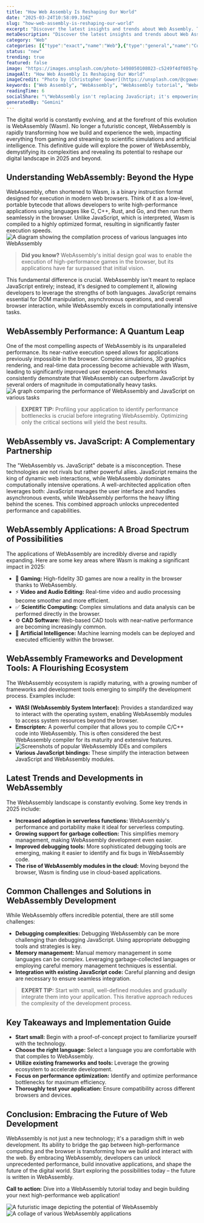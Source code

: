 ```yaml
---
title: "How Web Assembly Is Reshaping Our World"
date: "2025-03-24T10:58:09.316Z"
slug: "how-web-assembly-is-reshaping-our-world"
excerpt: "Discover the latest insights and trends about Web Assembly. This comprehensive guide covers everything you need to know about Web Assembly in 2025."
metaDescription: "Discover the latest insights and trends about Web Assembly. This comprehensive guide covers everything you need to know about Web Assembly in 2025."
category: "Web"
categories: [{"type":"exact","name":"Web"},{"type":"general","name":"Computer Science"},{"type":"medium","name":"Software Engineering"},{"type":"specific","name":"Binary Code"},{"type":"niche","name":"Compilation Techniques"}]
status: "new"
trending: true
featured: false
image: "https://images.unsplash.com/photo-1498050108023-c5249f4df085?q=85&w=1200&fit=max&fm=webp&auto=compress"
imageAlt: "How Web Assembly Is Reshaping Our World"
imageCredit: "Photo by [Christopher Gower](https://unsplash.com/@cgower) on Unsplash"
keywords: ["Web Assembly", "WebAssembly", "WebAssembly tutorial", "WebAssembly performance", "WebAssembly vs JavaScript", "learn WebAssembly", "WebAssembly applications", "WebAssembly frameworks", "best WebAssembly compiler", "WebAssembly development tools"]
readingTime: 6
socialShare: "\"WebAssembly isn't replacing JavaScript; it's empowering it. This powerful duo is reshaping the web, unlocking performance once thought impossible.\""
generatedBy: "Gemini"
---
```




The digital world is constantly evolving, and at the forefront of this evolution is WebAssembly (Wasm).  No longer a futuristic concept, WebAssembly is rapidly transforming how we build and experience the web, impacting everything from gaming and streaming to scientific simulations and artificial intelligence. This definitive guide will explore the power of WebAssembly, demystifying its complexities and revealing its potential to reshape our digital landscape in 2025 and beyond.

## Understanding WebAssembly: Beyond the Hype

WebAssembly, often shortened to Wasm, is a binary instruction format designed for execution in modern web browsers.  Think of it as a low-level, portable bytecode that allows developers to write high-performance applications using languages like C, C++, Rust, and Go, and then run them seamlessly in the browser. Unlike JavaScript, which is interpreted, Wasm is compiled to a highly optimized format, resulting in significantly faster execution speeds. ![A diagram showing the compilation process of various languages into WebAssembly](https://images.unsplash.com/photo-1460925895917-afdab827c52f?q=85&w=1200&fit=max&fm=webp&auto=compress)

> **Did you know?**  WebAssembly's initial design goal was to enable the execution of high-performance games in the browser, but its applications have far surpassed that initial vision.

This fundamental difference is crucial.  WebAssembly isn't meant to replace JavaScript entirely; instead, it's designed to complement it, allowing developers to leverage the strengths of both languages. JavaScript remains essential for DOM manipulation, asynchronous operations, and overall browser interaction, while WebAssembly excels in computationally intensive tasks.

## WebAssembly Performance: A Quantum Leap

One of the most compelling aspects of WebAssembly is its unparalleled performance.  Its near-native execution speed allows for applications previously impossible in the browser.  Complex simulations, 3D graphics rendering, and real-time data processing become achievable with Wasm, leading to significantly improved user experiences.  Benchmarks consistently demonstrate that WebAssembly can outperform JavaScript by several orders of magnitude in computationally heavy tasks. ![A graph comparing the performance of WebAssembly and JavaScript on various tasks](https://images.unsplash.com/photo-1519389950473-47ba0277781c?q=85&w=1200&fit=max&fm=webp&auto=compress)

> **EXPERT TIP:**  Profiling your application to identify performance bottlenecks is crucial before integrating WebAssembly.  Optimizing only the critical sections will yield the best results.

## WebAssembly vs. JavaScript: A Complementary Partnership

The "WebAssembly vs. JavaScript" debate is a misconception.  These technologies are not rivals but rather powerful allies.  JavaScript remains the king of dynamic web interactions, while WebAssembly dominates computationally intensive operations.  A well-architected application often leverages both:  JavaScript manages the user interface and handles asynchronous events, while WebAssembly performs the heavy lifting behind the scenes.  This combined approach unlocks unprecedented performance and capabilities.

## WebAssembly Applications: A Broad Spectrum of Possibilities

The applications of WebAssembly are incredibly diverse and rapidly expanding.  Here are some key areas where Wasm is making a significant impact in 2025:

* 🔑 **Gaming:**  High-fidelity 3D games are now a reality in the browser thanks to WebAssembly.
* ⚡ **Video and Audio Editing:**  Real-time video and audio processing become smoother and more efficient.
* ✅ **Scientific Computing:**  Complex simulations and data analysis can be performed directly in the browser.
* ⚙️ **CAD Software:**  Web-based CAD tools with near-native performance are becoming increasingly common.
* 🤖 **Artificial Intelligence:**  Machine learning models can be deployed and executed efficiently within the browser.

## WebAssembly Frameworks and Development Tools:  A Flourishing Ecosystem

The WebAssembly ecosystem is rapidly maturing, with a growing number of frameworks and development tools emerging to simplify the development process.  Examples include:

* **WASI (WebAssembly System Interface):**  Provides a standardized way to interact with the operating system, enabling WebAssembly modules to access system resources beyond the browser.
* **Emscripten:**  A powerful compiler that allows you to compile C/C++ code into WebAssembly. This is often considered the best WebAssembly compiler for its maturity and extensive features. ![Screenshots of popular WebAssembly IDEs and compilers](https://images.unsplash.com/photo-1498050108023-c5249f4df085?q=85&w=1200&fit=max&fm=webp&auto=compress)
* **Various JavaScript bindings:**  These simplify the interaction between JavaScript and WebAssembly modules.

## Latest Trends and Developments in WebAssembly

The WebAssembly landscape is constantly evolving. Some key trends in 2025 include:

* **Increased adoption in serverless functions:**  WebAssembly's performance and portability make it ideal for serverless computing.
* **Growing support for garbage collection:**  This simplifies memory management, making WebAssembly development even easier.
* **Improved debugging tools:**  More sophisticated debugging tools are emerging, making it easier to identify and fix bugs in WebAssembly code.
* **The rise of WebAssembly modules in the cloud:**  Moving beyond the browser, Wasm is finding use in cloud-based applications.

## Common Challenges and Solutions in WebAssembly Development

While WebAssembly offers incredible potential, there are still some challenges:

* **Debugging complexities:**  Debugging WebAssembly can be more challenging than debugging JavaScript.  Using appropriate debugging tools and strategies is key.
* **Memory management:**  Manual memory management in some languages can be complex.  Leveraging garbage-collected languages or employing careful memory management techniques is essential.
* **Integration with existing JavaScript code:**  Careful planning and design are necessary to ensure seamless integration.

> **EXPERT TIP:**  Start with small, well-defined modules and gradually integrate them into your application. This iterative approach reduces the complexity of the development process.

## Key Takeaways and Implementation Guide

* **Start small:** Begin with a proof-of-concept project to familiarize yourself with the technology.
* **Choose the right language:** Select a language you are comfortable with that compiles to WebAssembly.
* **Utilize existing frameworks and tools:** Leverage the growing ecosystem to accelerate development.
* **Focus on performance optimization:** Identify and optimize performance bottlenecks for maximum efficiency.
* **Thoroughly test your application:** Ensure compatibility across different browsers and devices.

## Conclusion: Embracing the Future of Web Development

WebAssembly is not just a new technology; it's a paradigm shift in web development.  Its ability to bridge the gap between high-performance computing and the browser is transforming how we build and interact with the web.  By embracing WebAssembly, developers can unlock unprecedented performance, build innovative applications, and shape the future of the digital world.  Start exploring the possibilities today – the future is written in WebAssembly.

**Call to action:**  Dive into a WebAssembly tutorial today and begin building your next high-performance web application!

![A futuristic image depicting the potential of WebAssembly](https://images.unsplash.com/photo-1454165804606-c3d57bc86b40?q=85&w=1200&fit=max&fm=webp&auto=compress)
![A collage of various WebAssembly applications](https://images.unsplash.com/photo-1476357471311-43c0db9fb2b4?q=85&w=1200&fit=max&fm=webp&auto=compress)

